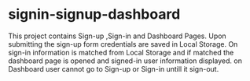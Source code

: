 # signin-signup-dashboard
This project contains Sign-up ,Sign-in and Dashboard Pages.
Upon submitting the sign-up form credentials are saved in Local Storage.
On sign-in information is matched from Local Storage and if matched the dashboard page is opened and signed-in user information displayed.
on Dashboard user cannot go to Sign-up or Sign-in untill it sign-out.
